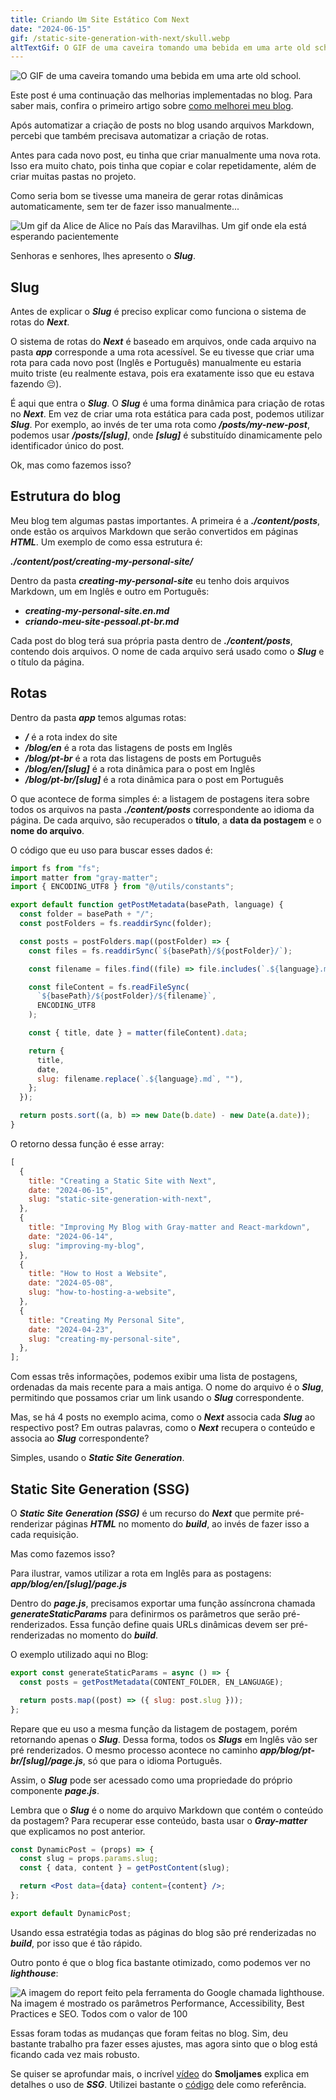 ```yaml
---
title: Criando Um Site Estático Com Next
date: "2024-06-15"
gif: /static-site-generation-with-next/skull.webp
altTextGif: O GIF de uma caveira tomando uma bebida em uma arte old school.
---
```


![O GIF de uma caveira tomando uma bebida em uma arte old school.](/static-site-generation-with-next/skull.webp)

Este post é uma continuação das melhorias implementadas no blog. Para saber mais, confira o primeiro artigo sobre [como melhorei meu blog](/blog/pt-br/melhorando-meu-blog).

Após automatizar a criação de posts no blog usando arquivos Markdown, percebi que também precisava automatizar a criação de rotas.

Antes para cada novo post, eu tinha que criar manualmente uma nova rota. Isso era muito chato, pois tinha que copiar e colar repetidamente, além de criar muitas pastas no projeto.

Como seria bom se tivesse uma maneira de gerar rotas dinâmicas automaticamente, sem ter de fazer isso manualmente...

![Um gif da Alice de Alice no País das Maravilhas. Um gif onde ela está esperando pacientemente](/static-site-generation-with-next/alice.gif)

Senhoras e senhores, lhes apresento o **_Slug_**.

## Slug

Antes de explicar o **_Slug_** é preciso explicar como funciona o sistema de rotas do **_Next_**.

O sistema de rotas do **_Next_** é baseado em arquivos, onde cada arquivo na pasta **_app_** corresponde a uma rota acessível. Se eu tivesse que criar uma rota para cada novo post (Inglês e Português) manualmente eu estaria muito triste (eu realmente estava, pois era exatamente isso que eu estava fazendo 😔).

É aqui que entra o **_Slug_**. O **_Slug_** é uma forma dinâmica para criação de rotas no **_Next_**. Em vez de criar uma rota estática para cada post, podemos utilizar **_Slug_**. Por exemplo, ao invés de ter uma rota como **_/posts/my-new-post_**, podemos usar **_/posts/[slug]_**, onde **_[slug]_** é substituído dinamicamente pelo identificador único do post.

Ok, mas como fazemos isso?

## Estrutura do blog

Meu blog tem algumas pastas importantes. A primeira é a **_./content/posts_**, onde estão os arquivos Markdown que serão convertidos em páginas **_HTML_**. Um exemplo de como essa estrutura é:

**_./content/post/creating-my-personal-site/_**

Dentro da pasta **_creating-my-personal-site_** eu tenho dois arquivos Markdown, um em Inglês e outro em Português:

- **_creating-my-personal-site.en.md_**
- **_criando-meu-site-pessoal.pt-br.md_**

Cada post do blog terá sua própria pasta dentro de **_./content/posts_**, contendo dois arquivos. O nome de cada arquivo será usado como o **_Slug_** e o título da página.

## Rotas

Dentro da pasta **_app_** temos algumas rotas:

- **_/_** é a rota index do site
- **_/blog/en_** é a rota das listagens de posts em Inglês
- **_/blog/pt-br_** é a rota das listagens de posts em Português
- **_/blog/en/[slug]_** é a rota dinâmica para o post em Inglês
- **_/blog/pt-br/[slug]_** é a rota dinâmica para o post em Português

O que acontece de forma simples é: a listagem de postagens itera sobre todos os arquivos na pasta **_./content/posts_** correspondente ao idioma da página. De cada arquivo, são recuperados o **título**, a **data da postagem** e o **nome do arquivo**.

O código que eu uso para buscar esses dados é:

```js
import fs from "fs";
import matter from "gray-matter";
import { ENCODING_UTF8 } from "@/utils/constants";

export default function getPostMetadata(basePath, language) {
  const folder = basePath + "/";
  const postFolders = fs.readdirSync(folder);

  const posts = postFolders.map((postFolder) => {
    const files = fs.readdirSync(`${basePath}/${postFolder}/`);

    const filename = files.find((file) => file.includes(`.${language}.md`));

    const fileContent = fs.readFileSync(
      `${basePath}/${postFolder}/${filename}`,
      ENCODING_UTF8
    );

    const { title, date } = matter(fileContent).data;

    return {
      title,
      date,
      slug: filename.replace(`.${language}.md`, ""),
    };
  });

  return posts.sort((a, b) => new Date(b.date) - new Date(a.date));
}
```

O retorno dessa função é esse array:

```js
[
  {
    title: "Creating a Static Site with Next",
    date: "2024-06-15",
    slug: "static-site-generation-with-next",
  },
  {
    title: "Improving My Blog with Gray-matter and React-markdown",
    date: "2024-06-14",
    slug: "improving-my-blog",
  },
  {
    title: "How to Host a Website",
    date: "2024-05-08",
    slug: "how-to-hosting-a-website",
  },
  {
    title: "Creating My Personal Site",
    date: "2024-04-23",
    slug: "creating-my-personal-site",
  },
];
```

Com essas três informações, podemos exibir uma lista de postagens, ordenadas da mais recente para a mais antiga. O nome do arquivo é o **_Slug_**, permitindo que possamos criar um link usando o **_Slug_** correspondente.

Mas, se há 4 posts no exemplo acima, como o **_Next_** associa cada **_Slug_** ao respectivo post? Em outras palavras, como o **_Next_** recupera o conteúdo e associa ao **_Slug_** correspondente?

Simples, usando o **_Static Site Generation_**.

## Static Site Generation (SSG)

O **_Static Site Generation (SSG)_** é um recurso do **_Next_** que permite pré-renderizar páginas **_HTML_** no momento do **_build_**, ao invés de fazer isso a cada requisição.

Mas como fazemos isso?

Para ilustrar, vamos utilizar a rota em Inglês para as postagens: **_app/blog/en/[slug]/page.js_**

Dentro do **_page.js_**, precisamos exportar uma função assíncrona chamada **_generateStaticParams_** para definirmos os parâmetros que serão pré-renderizados. Essa função define quais URLs dinâmicas devem ser pré-renderizadas no momento do **_build_**.

O exemplo utilizado aqui no Blog:

```js
export const generateStaticParams = async () => {
  const posts = getPostMetadata(CONTENT_FOLDER, EN_LANGUAGE);

  return posts.map((post) => ({ slug: post.slug }));
};
```

Repare que eu uso a mesma função da listagem de postagem, porém retornando apenas o **_Slug_**. Dessa forma, todos os **_Slugs_** em Inglês vão ser pré renderizados. O mesmo processo acontece no caminho **_app/blog/pt-br/[slug]/page.js_**, só que para o idioma Português.

Assim, o **_Slug_** pode ser acessado como uma propriedade do próprio componente **_page.js_**.

Lembra que o **_Slug_** é o nome do arquivo Markdown que contém o conteúdo da postagem? Para recuperar esse conteúdo, basta usar o **_Gray-matter_** que explicamos no post anterior.

```jsx
const DynamicPost = (props) => {
  const slug = props.params.slug;
  const { data, content } = getPostContent(slug);

  return <Post data={data} content={content} />;
};

export default DynamicPost;
```

Usando essa estratégia todas as páginas do blog são pré renderizadas no **_build_**, por isso que é tão rápido.

Outro ponto é que o blog fica bastante otimizado, como podemos ver no **_lighthouse_**:

![A imagem do report feito pela ferramenta do Google chamada lighthouse. Na imagem é mostrado os parâmetros Performance, Accessibility, Best Practices e SEO. Todos com o valor de 100](/static-site-generation-with-next/lighthouse.png)

Essas foram todas as mudanças que foram feitas no blog. Sim, deu bastante trabalho pra fazer esses ajustes, mas agora sinto que o blog está ficando cada vez mais robusto.

Se quiser se aprofundar mais, o incrível [vídeo](https://www.youtube.com/watch?v=QIIc5EYSZpw) do **Smoljames** explica em detalhes o uso de **_SSG_**. Utilizei bastante o [código](https://github.com/jamezmca/static-recipe-blog/tree/main) dele como referência.
